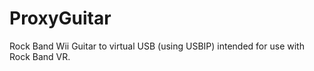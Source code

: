 # ProxyGuitar
Rock Band Wii Guitar to virtual USB (using USBIP) intended for use with Rock Band VR.
